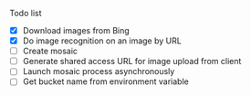 Todo list

- [x] Download images from Bing
- [x] Do image recognition on an image by URL
- [ ] Create mosaic
- [ ] Generate shared access URL for image upload from client
- [ ] Launch mosaic process asynchronously
- [ ] Get bucket name from environment variable

